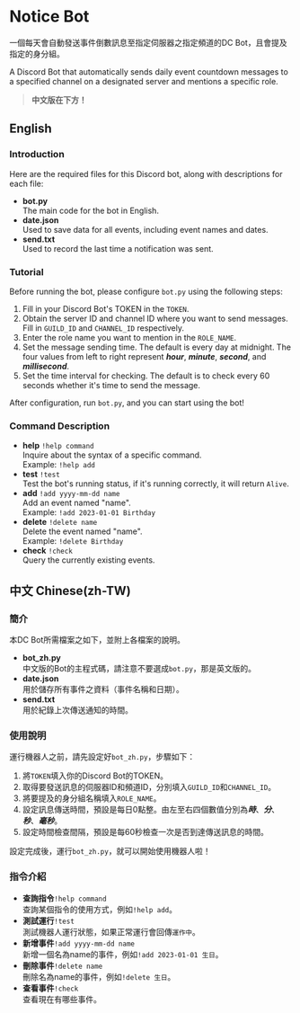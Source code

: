 # Notice Bot
一個每天會自動發送事件倒數訊息至指定伺服器之指定頻道的DC Bot，且會提及指定的身分組。

A Discord Bot that automatically sends daily event countdown messages to a specified channel on a designated server and mentions a specific role.

> **中文版在下方！**


## English
### Introduction
Here are the required files for this Discord bot, along with descriptions for each file:
* **bot.py**</br>
The main code for the bot in English.
* **date.json**</br>
Used to save data for all events, including event names and dates.
* **send.txt**</br>
Used to record the last time a notification was sent.
 

### Tutorial
Before running the bot, please configure `bot.py` using the following steps:

1. Fill in your Discord Bot's TOKEN in the `TOKEN`.
2. Obtain the server ID and channel ID where you want to send messages. Fill in `GUILD_ID` and `CHANNEL_ID` respectively.
3. Enter the role name you want to mention in the `ROLE_NAME`.
4. Set the message sending time. The default is every day at midnight. The four values from left to right represent ***hour***, ***minute***, ***second***, and ***millisecond***.
5. Set the time interval for checking. The default is to check every 60 seconds whether it's time to send the message.

After configuration, run `bot.py`, and you can start using the bot!

### Command Description
* **help** `!help command`</br>
Inquire about the syntax of a specific command.</br>
Example: `!help add`
* **test** `!test`</br>
Test the bot's running status, if it's running correctly, it will return `Alive`.
* **add** `!add yyyy-mm-dd name`</br>
Add an event named "name".</br>
Example: `!add 2023-01-01 Birthday`
* **delete** `!delete name`</br>
Delete the event named "name".</br>
Example: `!delete Birthday`
* **check** `!check`</br>
Query the currently existing events.


## 中文 Chinese(zh-TW)
### 簡介
本DC Bot所需檔案之如下，並附上各檔案的說明。
* **bot_zh.py**</br>
中文版的Bot的主程式碼，請注意不要選成`bot.py`，那是英文版的。
* **date.json**</br>
用於儲存所有事件之資料（事件名稱和日期）。
* **send.txt**</br>
用於紀錄上次傳送通知的時間。


### 使用說明
運行機器人之前，請先設定好`bot_zh.py`，步驟如下：
1. 將`TOKEN`填入你的Discord Bot的TOKEN。</br>
2. 取得要發送訊息的伺服器ID和頻道ID，分別填入`GUILD_ID`和`CHANNEL_ID`。
3. 將要提及的身分組名稱填入`ROLE_NAME`。
4. 設定訊息傳送時間，預設是每日0點整。由左至右四個數值分別為***時***、***分***、***秒***、***毫秒***。
5. 設定時間檢查間隔，預設是每60秒檢查一次是否到達傳送訊息的時間。

設定完成後，運行`bot_zh.py`，就可以開始使用機器人啦！


### 指令介紹
* **查詢指令**`!help command`</br>
查詢某個指令的使用方式，例如`!help add`。
* **測試運行**`!test`</br>
測試機器人運行狀態，如果正常運行會回傳`運作中`。
* **新增事件**`!add yyyy-mm-dd name`</br>
新增一個名為name的事件，例如`!add 2023-01-01 生日`。
* **刪除事件**`!delete name`</br>
刪除名為name的事件，例如`!delete 生日`。
* **查看事件**`!check`</br>
查看現在有哪些事件。